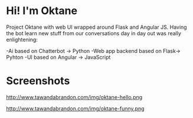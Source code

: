 # Hi! I'm Oktane

Project Oktane with web UI wrapped around Flask and Angular JS. Having the bot learn new stuff from our conversations day in day out was really enlightening:

-Ai based on Chatterbot -> Python
-Web app backend based on Flask-> Pyhton
-UI based on Angular -> JavaScript

# Screenshots
http://www.tawandabrandon.com/img/oktane-hello.png

http://www.tawandabrandon.com/img/oktane-funny.png
